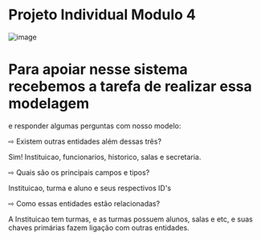 
# Projeto Individual Modulo 4

![image](https://user-images.githubusercontent.com/114039394/215080071-2414fe5e-87ba-4daa-80de-bfab3b736aa2.png)

# Para apoiar nesse sistema recebemos a tarefa de realizar essa modelagem
e responder algumas perguntas com nosso modelo:

⇨ Existem outras entidades além dessas três?

Sim! Instituicao, funcionarios, historico, salas e secretaria.

⇨ Quais são os principais campos e tipos?

Instituicao, turma e aluno e seus respectivos ID's

⇨ Como essas entidades estão relacionadas?

A Instituicao tem turmas, e as turmas possuem alunos, salas e etc, e suas chaves primárias fazem ligação com outras entidades.
